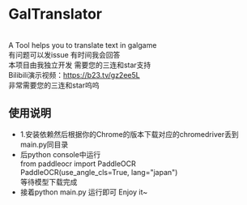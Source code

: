 # GalTranslator
<br>A Tool helps you to translate text in galgame
<br>有问题可以发issue 有时间我会回答
<br>本项目由我独立开发 需要您的三连和star支持
<br>Bilibili演示视频：https://b23.tv/gz2ee5L
<br>非常需要您的三连和star呜呜
## 使用说明
* 1.安装依赖然后根据你的Chrome的版本下载对应的chromedriver丢到main.py同目录
* 后python console中运行
<br>from paddleocr import PaddleOCR
<br>PaddleOCR(use_angle_cls=True, lang="japan")
<br>等待模型下载完成
* 接着python main.py 运行即可 Enjoy it~
